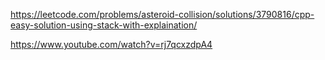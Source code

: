 https://leetcode.com/problems/asteroid-collision/solutions/3790816/cpp-easy-solution-using-stack-with-explaination/

https://www.youtube.com/watch?v=rj7qcxzdpA4
